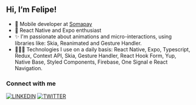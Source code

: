  ## Hi, I’m Felipe!

- 🏢 Mobile developer at [Somapay](https://somapay.com.br/)
- 📱 React Native and Expo enthusiast
- ✨ I'm passionate about animations and micro-interactions, using libraries like: Skia, Reanimated and Gesture Handler.
- 👨🏻‍💻 Technologies I use on a daily basis: React Native, Expo, Typescript, Redux, Context API, Skia, Gesture Handler, React Hook Form, Yup, Native Base, Styled Components, Firebase, One Signal e React Navigation.
 

### Connect with me
[![LINKEDIN](https://img.shields.io/badge/Linkedin-black?style=for-the-badge&logo=linkedin)](https://www.linkedin.com/in/felipefreitasa)
[![TWITTER](https://img.shields.io/badge/Twitter-black?style=for-the-badge&logo=twitter)](https://twitter.com/felipedosapps)

